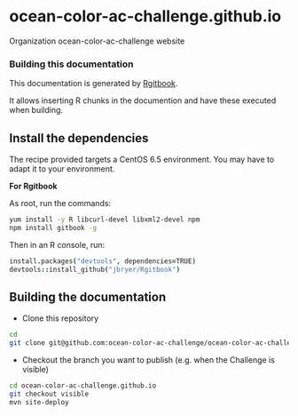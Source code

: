 # ocean-color-ac-challenge.github.io

Organization ocean-color-ac-challenge website

### Building this documentation

This documentation is generated by [Rgitbook](http://jason.bryer.org/Rgitbook/).

It allows inserting R chunks in the documention and have these executed when building. 

## Install the dependencies

The recipe provided targets a CentOS 6.5 environment. You may have to adapt it to your environment.

**For Rgitbook** 

As root, run the commands: 

```bash
yum install -y R libcurl-devel libxml2-devel npm
npm install gitbook -g
```

Then in an R console, run:

```coffee
install.packages("devtools", dependencies=TRUE)
devtools::install_github("jbryer/Rgitbook")
```

## Building the documentation

* Clone this repository

```bash
cd
git clone git@github.com:ocean-color-ac-challenge/ocean-color-ac-challenge.github.io.git
```

* Checkout the branch you want to publish (e.g. when the Challenge is visible)

```bash
cd ocean-color-ac-challenge.github.io
git checkout visible
mvn site-deploy
```
